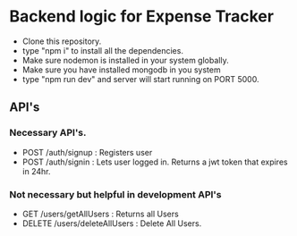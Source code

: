 # Backend logic for Expense Tracker

* Clone this repository.
* type "npm i" to install all the dependencies.
* Make sure nodemon is installed in your system globally.
* Make sure you have installed mongodb in you system
* type "npm run dev" and server will start running on PORT 5000.

## API's

### Necessary API's.
* POST /auth/signup : Registers user
* POST /auth/signin : Lets user logged in. Returns a jwt token that expires in 24hr.

### Not necessary but helpful in development API's
* GET /users/getAllUsers : Returns all Users
* DELETE /users/deleteAllUsers : Delete All Users.
